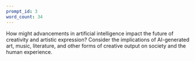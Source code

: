 ```yaml
---
prompt_id: 3
word_count: 34
---
```


How might advancements in artificial intelligence impact the future of creativity and artistic expression? Consider the implications of AI-generated art, music, literature, and other forms of creative output on society and the human experience.
